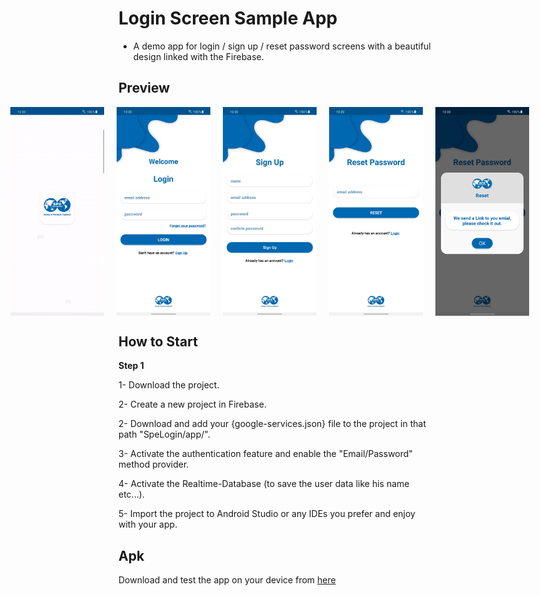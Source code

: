 # Login Screen Sample App

- A demo app for login / sign up / reset password screens with a beautiful design linked with the Firebase.


## Preview
<div style="display: flex; justify-content: center;">
  <img src="screenshots/splash_screen.gif" alt="Splash Screen" width="150" style="margin-right: 20px;" />
  <img src="screenshots/login_screen.jpg" alt="Login Screen" width="150" style="margin-right: 20px;" />
  <img src="screenshots/sign_up_screen.jpg" alt="Sign-Up Screen" width="150" style="margin-right: 20px;" />
  <img src="screenshots/reset_password_screen.jpg" alt="Reset Password Screen" width="150" style="margin-right: 20px;" />
  <img src="screenshots/reset_password_dialog.jpg" alt="Reset Password Dialog" width="150" style="margin-right: 20px;" />
</div>


## How to Start

**Step 1**

1- Download the project.

2- Create a new project in Firebase.

2- Download and add your {google-services.json} file to the project in that path "SpeLogin/app/".

3- Activate the authentication feature and enable the "Email/Password" method provider.

4- Activate the Realtime-Database (to save the user data like his name etc...).

5- Import the project to Android Studio or any IDEs you prefer and enjoy with your app.


## Apk
Download and test the app on your device from [here](https://raw.githubusercontent.com/m-tharwat262/SpeLogin/master/Apk/Application.apk)
